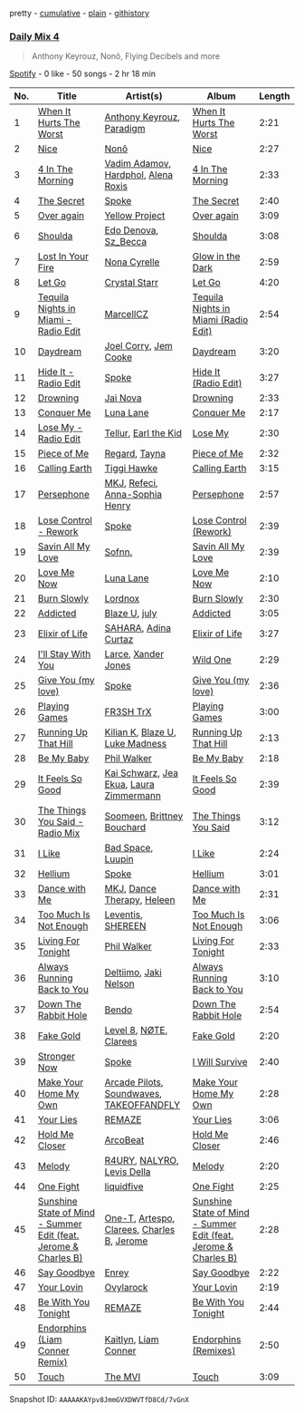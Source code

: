 pretty - [cumulative](/playlists/cumulative/37i9dQZF1E3ait2RxIZVMp.md) - [plain](/playlists/plain/37i9dQZF1E3ait2RxIZVMp) - [githistory](https://github.githistory.xyz/mdn522/spotify-playlist-archive/blob/main/playlists/plain/37i9dQZF1E3ait2RxIZVMp)

### [Daily Mix 4](https://open.spotify.com/playlist/37i9dQZF1E3ait2RxIZVMp)

> Anthony Keyrouz, Nonô, Flying Decibels and more

[Spotify](https://open.spotify.com/user/spotify) - 0 like - 50 songs - 2 hr 18 min

| No. | Title | Artist(s) | Album | Length |
|---|---|---|---|---|
| 1 | [When It Hurts The Worst](https://open.spotify.com/track/4RdO7dJcj61Qk7rmGKimx7) | [Anthony Keyrouz](https://open.spotify.com/artist/0y4czH6DnvpftiSoy7V3HY), [Paradigm](https://open.spotify.com/artist/6WamMeXO2jN9tUYxSBUclQ) | [When It Hurts The Worst](https://open.spotify.com/album/4b4CP2LI1GOBrHLfjKTPlM) | 2:21 |
| 2 | [Nice](https://open.spotify.com/track/0nV68m9WV17hrbzIUnDSUk) | [Nonô](https://open.spotify.com/artist/2izgj6WOKJsuCRCQUKOoVO) | [Nice](https://open.spotify.com/album/5dkQ8nDcT4UAIuTIjrIp1m) | 2:27 |
| 3 | [4 In The Morning](https://open.spotify.com/track/1KTs9qPiWEruP42IwPMxqd) | [Vadim Adamov](https://open.spotify.com/artist/1g23tjoFuJdl7leExr1yE5), [Hardphol](https://open.spotify.com/artist/5JM7oXEfchFJubvapPZ7gq), [Alena Roxis](https://open.spotify.com/artist/3ezFQ0gOIn6g0ceLEcScCp) | [4 In The Morning](https://open.spotify.com/album/3wjBkjcmcKGLT5Czh0WCRx) | 2:33 |
| 4 | [The Secret](https://open.spotify.com/track/5AgauQ7LrLBZbTlJV2lOfC) | [Spoke](https://open.spotify.com/artist/4f0WTQMfVyb9aH6FGqjHkd) | [The Secret](https://open.spotify.com/album/06d3Kq89c0mbh842iU5vIE) | 2:40 |
| 5 | [Over again](https://open.spotify.com/track/0ryCoXXhgFKkrMkp3O6nku) | [Yellow Project](https://open.spotify.com/artist/5aAeZGGoo3ApuwX5I8fQQh) | [Over again](https://open.spotify.com/album/6IIC2v44G3QCKaZrbZNzYY) | 3:09 |
| 6 | [Shoulda](https://open.spotify.com/track/4exhvKSMXquMIz0KgKUyLR) | [Edo Denova](https://open.spotify.com/artist/5Hqp0kICHwRN032ZqT4p8O), [Sz\_Becca](https://open.spotify.com/artist/1s3yGnPax0rulMTRBv8nrm) | [Shoulda](https://open.spotify.com/album/1hBVb78kKnN2rZTsMhEYBo) | 3:08 |
| 7 | [Lost In Your Fire](https://open.spotify.com/track/1rlQI6dZEDPwewKAsReh7k) | [Nona Cyrelle](https://open.spotify.com/artist/6JdeiRL78vfoGEQ8RhBEa0) | [Glow in the Dark](https://open.spotify.com/album/2Ze48UTG1WUuUAajMId0YY) | 2:59 |
| 8 | [Let Go](https://open.spotify.com/track/2J27ySek8wwb2lQaWRKHVf) | [Crystal Starr](https://open.spotify.com/artist/5ZFJpBHggoPC9A2IKsxw9a) | [Let Go](https://open.spotify.com/album/5KSUEwpAkhI8VJiNwnnllv) | 4:20 |
| 9 | [Tequila Nights in Miami \- Radio Edit](https://open.spotify.com/track/5LupuIny5BAZ2MY8eYX48p) | [MarcellCZ](https://open.spotify.com/artist/3rtxLWiMiMmx6WwWuQJjpK) | [Tequila Nights in Miami \(Radio Edit\)](https://open.spotify.com/album/7oaEZ5yHDgWfttshYqhGZM) | 2:54 |
| 10 | [Daydream](https://open.spotify.com/track/1bg34brxVTDc7rGeJ4ssKi) | [Joel Corry](https://open.spotify.com/artist/6DgP9otnZw5z6daOntINxp), [Jem Cooke](https://open.spotify.com/artist/0AkL5tzM3UsDlWak9E0OwH) | [Daydream](https://open.spotify.com/album/4SAAtduAEobXqWxIqok4xw) | 3:20 |
| 11 | [Hide It \- Radio Edit](https://open.spotify.com/track/2qNHcPcN4FOWdeqQoLjMzf) | [Spoke](https://open.spotify.com/artist/4f0WTQMfVyb9aH6FGqjHkd) | [Hide It \(Radio Edit\)](https://open.spotify.com/album/2LYVbR0OEjJ4L4brU3zbtW) | 3:27 |
| 12 | [Drowning](https://open.spotify.com/track/3Ai6jjlxX9oxKrcu9KTzEA) | [Jai Nova](https://open.spotify.com/artist/7m0d5KbIfUlF3aY9KnTw5U) | [Drowning](https://open.spotify.com/album/59Pf58W9f1oZiqDZtz3tVn) | 2:33 |
| 13 | [Conquer Me](https://open.spotify.com/track/1TvvkC6qAgqhVzYV2s0XtV) | [Luna Lane](https://open.spotify.com/artist/0B5f0Jgyt5gO3dHUsVtWiT) | [Conquer Me](https://open.spotify.com/album/2XTP4hMqVK2bcpNiPVXUI3) | 2:17 |
| 14 | [Lose My \- Radio Edit](https://open.spotify.com/track/0K9rLmnZF24SCMSG9oDoSb) | [Tellur](https://open.spotify.com/artist/5rvzvX60UWSsHXOKd2XwZT), [Earl the Kid](https://open.spotify.com/artist/2Yolo8WR5b7K4UYGNLT1CO) | [Lose My](https://open.spotify.com/album/4miLjWSKMO1BYcBCA5OnJs) | 2:30 |
| 15 | [Piece of Me](https://open.spotify.com/track/2fK8c5T8vXoO7BidKZxBBO) | [Regard](https://open.spotify.com/artist/4ofCBoyEiGSePFAG500xev), [Tayna](https://open.spotify.com/artist/5Cj0xJrG2k8TPOJQ1vdAmZ) | [Piece of Me](https://open.spotify.com/album/3EGEQruQWbcXlUPlkPWhOQ) | 2:32 |
| 16 | [Calling Earth](https://open.spotify.com/track/5ZbhI9QvRiVHySYVQaMEwv) | [Tiggi Hawke](https://open.spotify.com/artist/5DltvtWOZYwcH6p0ka8I0l) | [Calling Earth](https://open.spotify.com/album/0efURFMr1oUbddyzC6g6S8) | 3:15 |
| 17 | [Persephone](https://open.spotify.com/track/5JHr64NGbfzD8pj8o5BQ2g) | [MKJ](https://open.spotify.com/artist/2mdhxkqoWFBLtEC5FRkMD0), [Refeci](https://open.spotify.com/artist/1NTljmDof9yJq0kaRsAucp), [Anna\-Sophia Henry](https://open.spotify.com/artist/7eMgHO3ZOlcpWKM3OFnnS8) | [Persephone](https://open.spotify.com/album/5UBMWNfl9UMmpZ62xHREyP) | 2:57 |
| 18 | [Lose Control \- Rework](https://open.spotify.com/track/4dXrpGhEPLeOvbep6n8KXB) | [Spoke](https://open.spotify.com/artist/4f0WTQMfVyb9aH6FGqjHkd) | [Lose Control \(Rework\)](https://open.spotify.com/album/0vPgemsCt4EAvZ9jyqtLkr) | 2:39 |
| 19 | [Savin All My Love](https://open.spotify.com/track/3RIfWMg4zyIEEXHbqx1mST) | [Sofnn.](https://open.spotify.com/artist/74cfytXyTcYRNjSTmfGJC7) | [Savin All My Love](https://open.spotify.com/album/3DREXw9KCY4uhlKXnTPH7S) | 2:39 |
| 20 | [Love Me Now](https://open.spotify.com/track/79M6Dm2A9nGd9IXSFTp7jw) | [Luna Lane](https://open.spotify.com/artist/0B5f0Jgyt5gO3dHUsVtWiT) | [Love Me Now](https://open.spotify.com/album/77vbueSjFV4jwwQfPE1Pxv) | 2:10 |
| 21 | [Burn Slowly](https://open.spotify.com/track/33iRpf5dMMpGlPKfRKJkdR) | [Lordnox](https://open.spotify.com/artist/6foP1FxrbPWJ7byQW5uzHW) | [Burn Slowly](https://open.spotify.com/album/1chznuk9YVzrMLW7HyIt4J) | 2:30 |
| 22 | [Addicted](https://open.spotify.com/track/2rUO4AIAhriUp1N87nmTPP) | [Blaze U](https://open.spotify.com/artist/2qY02HUpBMVIy3oGX8URf1), [july](https://open.spotify.com/artist/0mZ3vE5UEhRLjfTLfyWD77) | [Addicted](https://open.spotify.com/album/5kL4qIzuJt36HtoS1alGK7) | 3:05 |
| 23 | [Elixir of Life](https://open.spotify.com/track/3Zbs4svztn8Rujf6PD834l) | [SAHARA](https://open.spotify.com/artist/7bcqrseatanMqwN895KIMY), [Adina Curtaz](https://open.spotify.com/artist/5u7V0YTpKa9vhNtIXxK6l4) | [Elixir of Life](https://open.spotify.com/album/02ed8GmJ0jqn3sonIDNlKd) | 3:27 |
| 24 | [I'll Stay With You](https://open.spotify.com/track/4GmQ7FXtnOg3Foj6rILSyj) | [Larce](https://open.spotify.com/artist/7F0426slXf5O20phfCvcoX), [Xander Jones](https://open.spotify.com/artist/1CzF2XvSpgqgAJWXg6dZQK) | [Wild One](https://open.spotify.com/album/01PPrvH0eLa77dpf70yDL4) | 2:29 |
| 25 | [Give You \(my love\)](https://open.spotify.com/track/23ajwGo3gcIF7l0IVYcMwW) | [Spoke](https://open.spotify.com/artist/4f0WTQMfVyb9aH6FGqjHkd) | [Give You \(my love\)](https://open.spotify.com/album/5fzeKo698VgkIxhUtJEn3W) | 2:36 |
| 26 | [Playing Games](https://open.spotify.com/track/4m7WaYnb3s74jMAKwepWf9) | [FR3SH TrX](https://open.spotify.com/artist/0MuQc9eRbrfiPw5ARrBEni) | [Playing Games](https://open.spotify.com/album/1tyGx8dlOYXz4UCpC0IkYy) | 3:00 |
| 27 | [Running Up That Hill](https://open.spotify.com/track/6SrriGAtHnL1OMROo7oQNH) | [Kilian K](https://open.spotify.com/artist/04sHHRws8Q7apGxRnUnjQs), [Blaze U](https://open.spotify.com/artist/2qY02HUpBMVIy3oGX8URf1), [Luke Madness](https://open.spotify.com/artist/4NI1RIviCLkITDZxRqrqMV) | [Running Up That Hill](https://open.spotify.com/album/5E8iMOATytVxJVXdOCXPdO) | 2:13 |
| 28 | [Be My Baby](https://open.spotify.com/track/5kQIAjFMBsjWgWxmGjCM63) | [Phil Walker](https://open.spotify.com/artist/1kqtjCOfZI5SCH3lPariVa) | [Be My Baby](https://open.spotify.com/album/5RFetqUfny6Y6jaARB5haJ) | 2:18 |
| 29 | [It Feels So Good](https://open.spotify.com/track/7arsNrNbggEoCZ7wNMRNmP) | [Kai Schwarz](https://open.spotify.com/artist/2NwxUYQQKX2gu0b1ZSxC4D), [Jea Ekua](https://open.spotify.com/artist/1rUyPy84QGnEsdvhMHIMGt), [Laura Zimmermann](https://open.spotify.com/artist/209S6XTQtBUlQZzR4HXsoS) | [It Feels So Good](https://open.spotify.com/album/0JKK8OOj1g2mn5JSWep2iE) | 2:39 |
| 30 | [The Things You Said \- Radio Mix](https://open.spotify.com/track/1IEnlBSayTncWCtkeyxVhJ) | [Soomeen](https://open.spotify.com/artist/4mjsI2pJVZWAkDeX4xABDL), [Brittney Bouchard](https://open.spotify.com/artist/4iyRlrtLkoUNq48bOWdyqm) | [The Things You Said](https://open.spotify.com/album/4HDISpnvGbSBwiM6zdmwDO) | 3:12 |
| 31 | [I Like](https://open.spotify.com/track/6TPSEq0Hi8I7gafHD5CXeo) | [Bad Space](https://open.spotify.com/artist/38ty3SzlocHq5dFjmHHGi1), [Luupin](https://open.spotify.com/artist/5LBnZKMMW8OuMMJLuf9YEv) | [I Like](https://open.spotify.com/album/35Y9S68k92muheD3aSAWOS) | 2:24 |
| 32 | [Hellium](https://open.spotify.com/track/3LUhh14hh46ylmVSeFFPhW) | [Spoke](https://open.spotify.com/artist/4f0WTQMfVyb9aH6FGqjHkd) | [Hellium](https://open.spotify.com/album/2YYxSEwT2FwMVtLmOM8J1t) | 3:01 |
| 33 | [Dance with Me](https://open.spotify.com/track/5azhvOFuXwwUd5bMwyBONA) | [MKJ](https://open.spotify.com/artist/2mdhxkqoWFBLtEC5FRkMD0), [Dance Therapy](https://open.spotify.com/artist/3UDGcXWgpqS9j7PMCVtmA0), [Heleen](https://open.spotify.com/artist/71GRU9wS94BTdNwQWRMJV6) | [Dance with Me](https://open.spotify.com/album/64ZG7zj3pfU3YXxg9pqtKa) | 2:31 |
| 34 | [Too Much Is Not Enough](https://open.spotify.com/track/5KQjXKzX6VV5EUT2JV8mOd) | [Leventis](https://open.spotify.com/artist/3F6z7RXCcFGOoeRoPMPAYQ), [SHEREEN](https://open.spotify.com/artist/3YxrA7w97jWYBO6uyOaRzR) | [Too Much Is Not Enough](https://open.spotify.com/album/1zRb2MNntZqBthgGIObLYn) | 3:06 |
| 35 | [Living For Tonight](https://open.spotify.com/track/27rCxWbLpgZ5ou1gPgTc6h) | [Phil Walker](https://open.spotify.com/artist/1kqtjCOfZI5SCH3lPariVa) | [Living For Tonight](https://open.spotify.com/album/48hdIaHNXLFl3gLna1sokh) | 2:33 |
| 36 | [Always Running Back to You](https://open.spotify.com/track/0NvqdO41ZmX1jlhFB2eecZ) | [Deltiimo](https://open.spotify.com/artist/0IJ7XOFi7yQg4R6edGjukW), [Jaki Nelson](https://open.spotify.com/artist/7oz4dlYyj9jadcbGJq1jwx) | [Always Running Back to You](https://open.spotify.com/album/2LWAdefBkuvdHq9cafAJUe) | 3:10 |
| 37 | [Down The Rabbit Hole](https://open.spotify.com/track/42Z0chqCM3w7NGM5hoVDqM) | [Bendo](https://open.spotify.com/artist/1UnYyXzD9R6gNCRL7VLiNr) | [Down The Rabbit Hole](https://open.spotify.com/album/0Yis7o3upvwDCORU3tDBiT) | 2:54 |
| 38 | [Fake Gold](https://open.spotify.com/track/6cI1J5J3T1kwfhzaD5z8sf) | [Level 8](https://open.spotify.com/artist/7GHpLKwhlOEzggNhtgQaYv), [NØTE](https://open.spotify.com/artist/6AYaCMxOPRdASx3cs4KPtn), [Clarees](https://open.spotify.com/artist/5preGCl6y5PCh5UYFQSlDl) | [Fake Gold](https://open.spotify.com/album/3jBP3cckQ5aQOEfYsqpGTR) | 2:20 |
| 39 | [Stronger Now](https://open.spotify.com/track/2hUAy066ulHVhSheFI6MJs) | [Spoke](https://open.spotify.com/artist/4f0WTQMfVyb9aH6FGqjHkd) | [I Will Survive](https://open.spotify.com/album/7FJjKW8aL03MAS6TmU370K) | 2:40 |
| 40 | [Make Your Home My Own](https://open.spotify.com/track/0aXYHJOovKPbjHfeYcxMFK) | [Arcade Pilots](https://open.spotify.com/artist/0loGxW0MxKSEQYXfs3aHi0), [Soundwaves](https://open.spotify.com/artist/56BMviGiJkpclgY1dCJmcK), [TAKEOFFANDFLY](https://open.spotify.com/artist/38cnnPZnUjRbSEcvvnZNlW) | [Make Your Home My Own](https://open.spotify.com/album/2wCFjSqqOCbi6akPbTFzKd) | 2:28 |
| 41 | [Your Lies](https://open.spotify.com/track/5ptGnU9bA8SIEVNHJjS6kT) | [REMAZE](https://open.spotify.com/artist/7JgLMiRf1ogwmyTskyD8vB) | [Your Lies](https://open.spotify.com/album/7FXIbjYOJWSX20PQIt2dgw) | 3:06 |
| 42 | [Hold Me Closer](https://open.spotify.com/track/73cZhD9ODAUpx2YbDYlwCY) | [ArcoBeat](https://open.spotify.com/artist/0Is5Iih16GZefld49VAglK) | [Hold Me Closer](https://open.spotify.com/album/2AIqUTkVVlkysZ85ch2GOh) | 2:46 |
| 43 | [Melody](https://open.spotify.com/track/79F9MJKHIitMECJtlqu7Jn) | [R4URY](https://open.spotify.com/artist/05O2Ts51k3y33QGPQxdXXc), [NALYRO](https://open.spotify.com/artist/3XC1TzybOz2MUgUybEoUUf), [Levis Della](https://open.spotify.com/artist/0mz0ZT7rpJuWFxJ8lnxdB5) | [Melody](https://open.spotify.com/album/1UP6pdT4KPLgbYtgd0AMY4) | 2:20 |
| 44 | [One Fight](https://open.spotify.com/track/158CNpfkubmFygGBYurBdH) | [liquidfive](https://open.spotify.com/artist/5N8lMhIyJ5Qtasb02tmK47) | [One Fight](https://open.spotify.com/album/1jFx5r2AX7SdUB8H5BR0zi) | 2:25 |
| 45 | [Sunshine State of Mind \- Summer Edit \(feat\. Jerome & Charles B\)](https://open.spotify.com/track/29FwJKJPpEzM1jlG5lfpQt) | [One\-T](https://open.spotify.com/artist/70W0ftdGNlFkgrqu5O0QiI), [Artespo](https://open.spotify.com/artist/1dJI9jhj8Avyu4Q5ncqJW6), [Clarees](https://open.spotify.com/artist/5preGCl6y5PCh5UYFQSlDl), [Charles B](https://open.spotify.com/artist/1r2acF91AoYoHYrQYY9wCO), [Jerome](https://open.spotify.com/artist/4xcDVatLFh6qlcm41er3LV) | [Sunshine State of Mind \- Summer Edit \(feat\. Jerome & Charles B\)](https://open.spotify.com/album/5dReqf073DC1opeD7KWWfl) | 2:28 |
| 46 | [Say Goodbye](https://open.spotify.com/track/3oDlStMqu4mJQ1WfO6BBOV) | [Enrey](https://open.spotify.com/artist/3QfW1vNOZSUUE1aQeOAC8X) | [Say Goodbye](https://open.spotify.com/album/3YKF1YFZLx2AfDRWg85aJV) | 2:22 |
| 47 | [Your Lovin](https://open.spotify.com/track/5oaG8SwzYLQnzG53tXwkbk) | [Ovylarock](https://open.spotify.com/artist/7uZMXO3gbowmkDv6P2c8nD) | [Your Lovin](https://open.spotify.com/album/2F7wuDC2Mrl4qEIGbCtYiI) | 2:19 |
| 48 | [Be With You Tonight](https://open.spotify.com/track/7c9tAFGVznsFvFW1JbaTYt) | [REMAZE](https://open.spotify.com/artist/7JgLMiRf1ogwmyTskyD8vB) | [Be With You Tonight](https://open.spotify.com/album/3Vpwrs1L1vi1b6BlqXTKC1) | 2:44 |
| 49 | [Endorphins \(Liam Conner Remix\)](https://open.spotify.com/track/6LqpbdyqAZoWQmhSaoTyKC) | [Kaitlyn](https://open.spotify.com/artist/3HH37h87eKjTIxA2oZSy5d), [Liam Conner](https://open.spotify.com/artist/0uIGZDE3WVOqjjciTcinaD) | [Endorphins \(Remixes\)](https://open.spotify.com/album/4EB214CUtQ6rZlEf91zM7K) | 2:50 |
| 50 | [Touch](https://open.spotify.com/track/0PWRXopkNtF4YgYGXWNrAp) | [The MVI](https://open.spotify.com/artist/3lNndpXHpx4oVT4rEt5MB4) | [Touch](https://open.spotify.com/album/09f29IToqtw9MVkq5jmWYk) | 3:09 |

Snapshot ID: `AAAAAKAYpv8JmmGVXDWVTfD8Cd/7vGnX`
